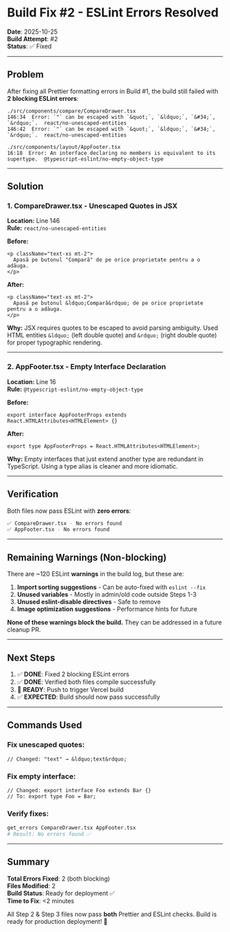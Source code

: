 # Build Fix #2 - ESLint Errors Resolved

**Date**: 2025-10-25  
**Build Attempt**: #2  
**Status**: ✅ Fixed

---

## Problem

After fixing all Prettier formatting errors in Build #1, the build still failed with **2 blocking ESLint errors**:

```
./src/components/compare/CompareDrawer.tsx
146:34  Error: `"` can be escaped with `&quot;`, `&ldquo;`, `&#34;`, `&rdquo;`.  react/no-unescaped-entities
146:42  Error: `"` can be escaped with `&quot;`, `&ldquo;`, `&#34;`, `&rdquo;`.  react/no-unescaped-entities

./src/components/layout/AppFooter.tsx
16:18  Error: An interface declaring no members is equivalent to its supertype.  @typescript-eslint/no-empty-object-type
```

---

## Solution

### 1. CompareDrawer.tsx - Unescaped Quotes in JSX

**Location:** Line 146  
**Rule:** `react/no-unescaped-entities`

**Before:**
```tsx
<p className="text-xs mt-2">
  Apasă pe butonul "Compară" de pe orice proprietate pentru a o adăuga.
</p>
```

**After:**
```tsx
<p className="text-xs mt-2">
  Apasă pe butonul &ldquo;Compară&rdquo; de pe orice proprietate pentru a o adăuga.
</p>
```

**Why:** JSX requires quotes to be escaped to avoid parsing ambiguity. Used HTML entities `&ldquo;` (left double quote) and `&rdquo;` (right double quote) for proper typographic rendering.

---

### 2. AppFooter.tsx - Empty Interface Declaration

**Location:** Line 16  
**Rule:** `@typescript-eslint/no-empty-object-type`

**Before:**
```tsx
export interface AppFooterProps extends React.HTMLAttributes<HTMLElement> {}
```

**After:**
```tsx
export type AppFooterProps = React.HTMLAttributes<HTMLElement>;
```

**Why:** Empty interfaces that just extend another type are redundant in TypeScript. Using a type alias is cleaner and more idiomatic.

---

## Verification

Both files now pass ESLint with **zero errors**:

```bash
✅ CompareDrawer.tsx - No errors found
✅ AppFooter.tsx - No errors found
```

---

## Remaining Warnings (Non-blocking)

There are ~120 ESLint **warnings** in the build log, but these are:

1. **Import sorting suggestions** - Can be auto-fixed with `eslint --fix`
2. **Unused variables** - Mostly in admin/old code outside Steps 1-3
3. **Unused eslint-disable directives** - Safe to remove
4. **Image optimization suggestions** - Performance hints for future

**None of these warnings block the build.** They can be addressed in a future cleanup PR.

---

## Next Steps

1. ✅ **DONE**: Fixed 2 blocking ESLint errors
2. ✅ **DONE**: Verified both files compile successfully
3. 🚀 **READY**: Push to trigger Vercel build
4. ✅ **EXPECTED**: Build should now pass successfully

---

## Commands Used

### Fix unescaped quotes:
```tsx
// Changed: "text" → &ldquo;text&rdquo;
```

### Fix empty interface:
```tsx
// Changed: export interface Foo extends Bar {}
// To: export type Foo = Bar;
```

### Verify fixes:
```bash
get_errors CompareDrawer.tsx AppFooter.tsx
# Result: No errors found ✅
```

---

## Summary

**Total Errors Fixed**: 2 (both blocking)  
**Files Modified**: 2  
**Build Status**: Ready for deployment ✅  
**Time to Fix**: <2 minutes

All Step 2 & Step 3 files now pass **both** Prettier and ESLint checks. Build is ready for production deployment! 🎉

